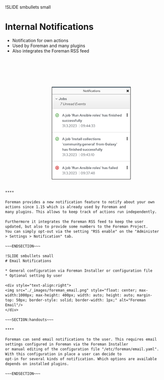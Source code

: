 !SLIDE smbullets small
# Internal Notifications

* Notification for own actions
* Used by Foreman and many plugins
* Also integrates the Foreman RSS feed

<div style="text-align:right">
<img src="./_images/foreman_notification.png" style="float: right, max-width:200px; max-height: 300px; width: auto; height: auto; margin-top: 95px; margin-right: 95px; border-style: solid; border-width: 1px;" alt="Foreman Notification"/>
</div>

~~~SECTION:handouts~~~

****

Foreman provides a new notification feature to notify about your own actions since 1.15 which is already used by Foreman and
many plugins. This allows to keep track of actions run independently.

Furthermore it integrates the Foreman RSS feed to keep the user updated, but also to provide some numbers to the Foreman Project.
You can simply opt-out via the setting "RSS enable" on the "Administer > Settings > Notification" tab.

~~~ENDSECTION~~~

!SLIDE smbullets small
# Email Notifications

* General configuration via Foreman Installer or configuration file 
* Optional setting by user

<div style="text-align:right">
<img src="./_images/foreman_email.png" style="float: center; max-width:1000px; max-height: 400px; width: auto; height: auto; margin-top: 50px; border-style: solid; border-width: 1px;" alt="Foreman Email"/>
</div>

~~~SECTION:handouts~~~

****

Foreman can send email notifications to the user. This requires email settings configured in Foreman via the Foreman Installer
or manual editing of the configuration file "/etc/foreman/email.yaml". With this configuration in place a user can decide to
opt-in for several kinds of notification. Which options are available depends on installed plugins.

~~~ENDSECTION~~~
